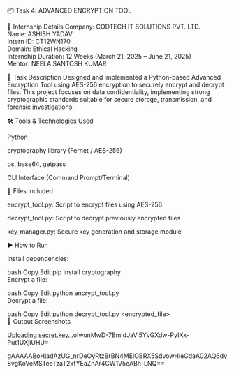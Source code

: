 📦 Task 4: ADVANCED ENCRYPTION TOOL

🏢 Internship Details
Company: CODTECH IT SOLUTIONS PVT. LTD.  
Name: ASHISH YADAV  
Intern ID: CT12WN170  
Domain: Ethical Hacking  
Internship Duration: 12 Weeks (March 21, 2025 – June 21, 2025)  
Mentor: NEELA SANTOSH KUMAR 

📝 Task Description
Designed and implemented a Python-based Advanced Encryption Tool using AES-256 encryption to securely encrypt and decrypt files. This project focuses on data confidentiality, implementing strong cryptographic standards suitable for secure storage, transmission, and forensic investigations.

🛠️ Tools & Technologies Used

Python

cryptography library (Fernet / AES-256)

os, base64, getpass

CLI Interface (Command Prompt/Terminal)

📂 Files Included

encrypt_tool.py: Script to encrypt files using AES-256

decrypt_tool.py: Script to decrypt previously encrypted files

key_manager.py: Secure key generation and storage module

▶️ How to Run

Install dependencies:

bash
Copy
Edit
pip install cryptography  
Encrypt a file:

bash
Copy
Edit
python encrypt_tool.py <filename>  
Decrypt a file:

bash
Copy
Edit
python decrypt_tool.py <encrypted_file>  
📸 Output Screenshots



[Uploading secret.key…]()olwunMwD-7BmIdJaVl5YvGXdw-PyIXx-Put1UXjiUHU=

gAAAAABoHjadAzUG_nrDeOyRtzBrBN4MEIOBRX5SdvowHieGdaA02AQ6dv8vgKoVeMSTeeTzaT2xfYEaZnAr4CW1V5eABh-LNQ==

